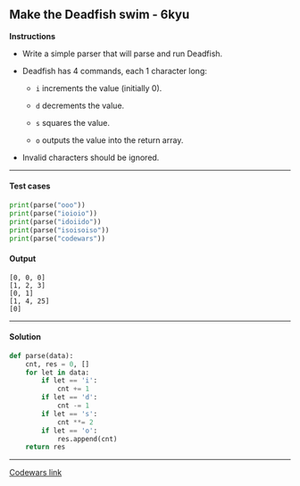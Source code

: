 ## Make the Deadfish swim - 6kyu

**Instructions**

- Write a simple parser that will parse and run Deadfish.

- Deadfish has 4 commands, each 1 character long:

    - `i` increments the value (initially 0).
    
    - `d` decrements the value.
    
    - `s` squares the value.
    
    - `o` outputs the value into the return array.

- Invalid characters should be ignored.

---

#### Test cases

```python
print(parse("ooo"))
print(parse("ioioio"))
print(parse("idoiido"))
print(parse("isoisoiso"))
print(parse("codewars"))
```

#### Output 

```
[0, 0, 0]
[1, 2, 3]
[0, 1]
[1, 4, 25]
[0]
```

---

#### Solution

```python
def parse(data):
    cnt, res = 0, []
    for let in data:
        if let == 'i':
            cnt += 1
        if let == 'd':
            cnt -= 1
        if let == 's':
            cnt **= 2
        if let == 'o':
            res.append(cnt)
    return res
```

---

[Codewars link](https://www.codewars.com/kata/51e0007c1f9378fa810002a9)
